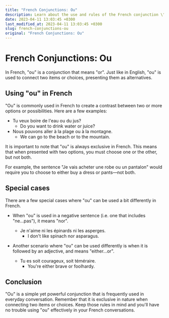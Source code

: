 ```yaml
---
title: "French Conjunctions: Ou"
description: Learn about the use and rules of the French conjunction \"ou\".
date: 2023-04-11 13:03:45 +0300
last_modified_at: 2023-04-11 13:03:45 +0300
slug: french-conjunctions-ou
original: "French Conjunctions: Ou"
---
```

# French Conjunctions: Ou

In French, "ou" is a conjunction that means "or". Just like in English, "ou" is used to connect two items or choices, presenting them as alternatives.

## Using "ou" in French

"Ou" is commonly used in French to create a contrast between two or more options or possibilities. Here are a few examples:

- Tu veux boire de l'eau ou du jus?
  - Do you want to drink water or juice?
- Nous pouvons aller à la plage ou à la montagne.
  - We can go to the beach or to the mountain.

It is important to note that "ou" is always exclusive in French. This means that when presented with two options, you must choose one or the other, but not both. 

For example, the sentence "Je vais acheter une robe ou un pantalon" would require you to choose to either buy a dress or pants—not both.

## Special cases

There are a few special cases where "ou" can be used a bit differently in French.

- When "ou" is used in a negative sentence (i.e. one that includes "ne...pas"), it means "nor".
  - Je n'aime ni les épinards ni les asperges.
    - I don't like spinach nor asparagus.

- Another scenario where "ou" can be used differently is when it is followed by an adjective, and means "either...or". 
  - Tu es soit courageux, soit téméraire.
    - You're either brave or foolhardy.

## Conclusion

"Ou" is a simple yet powerful conjunction that is frequently used in everyday conversation. Remember that it is exclusive in nature when connecting two items or choices. Keep those rules in mind and you'll have no trouble using "ou" effectively in your French conversations.